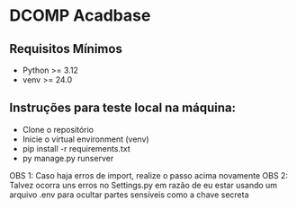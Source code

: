 # DCOMP Acadbase

## Requisitos Mínimos 
 - Python >= 3.12
 - venv >= 24.0

## Instruções para teste local na máquina:

 - Clone o repositório
 - Inicie o virtual environment (venv)
 - pip install -r requirements.txt
 - py manage.py runserver
 
OBS 1: Caso haja erros de import, realize o passo acima novamente
OBS 2: Talvez ocorra uns erros no Settings.py em razão de eu estar usando um arquivo .env para ocultar partes sensíveis como a chave secreta